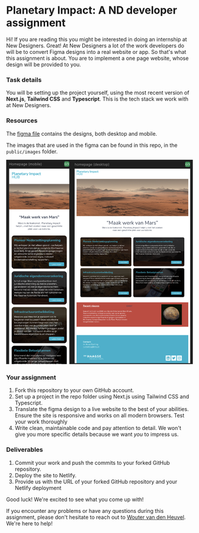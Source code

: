 # Planetary Impact: A ND developer assignment

Hi! If you are reading this you might be interested in doing an internship at New Designers. Great! At New Designers a lot of the work developers do will be to convert Figma designs into a real website or app. So that's what this assignment is about. You are to implement a one page website, whose design will be provided to you.


### Task details

You will be setting up the project yourself, using the most recent version of **Next.js**, **Tailwind CSS** and **Typescript**. This is the tech stack we work with at New Designers. 


### Resources

The [figma file](https://www.figma.com/design/bXhdPm0KfCiqrzg4e9ZV82/PlanaryImpact-design?node-id=2-94&m=dev&t=p1zB6lWMDKIRz2br-1) contains the designs, both desktop and mobile.


The images that are used in the figma can be found in this repo, in the `public/images` folder.

[![](/docs/preview.png)](https://www.figma.com/design/bXhdPm0KfCiqrzg4e9ZV82/PlanaryImpact-design?m=auto&t=6RuiMSJAgkHdc0z2-6)

### Your assignment

1. Fork this repository to your own GitHub account.
2. Set up a project in the repo folder using Next.js using Tailwind CSS and Typescript.
3. Translate the figma design to a live website to the best of your abilities. Ensure the site is responsive and works on all modern browsers. Test your work thoroughly
4. Write clean, maintainable code and pay attention to detail. We won't give you more specific details because we want _you_ to impress us.


### Deliverables

1. Commit your work and push the commits to your forked GitHub repository.
2. Deploy the site to Netlify.
3. Provide us with the URL of your forked GitHub repository and your Netlify deployment

Good luck! We're excited to see what you come up with!

If you encounter any problems or have any questions during this assignment, please don't hesitate to reach out to [Wouter van den Heuvel](w.vandenheuvel@hhs.nl). We're here to help!
